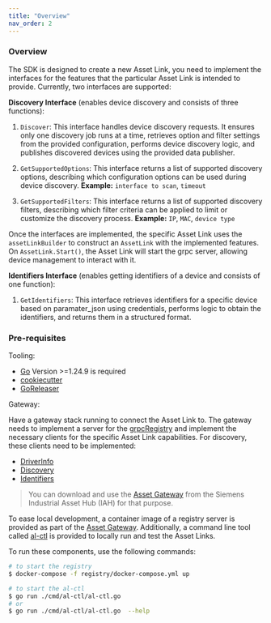 ```yaml
---
title: "Overview"
nav_order: 2
---
```


### Overview

The SDK is designed to create a new Asset Link, you need to implement the interfaces for the features that the particular Asset Link is intended to provide.
Currently, two interfaces are supported:

**Discovery Interface** (enables device discovery and consists of three functions):

1. `Discover`: This interface handles device discovery requests. It ensures only one discovery job runs at a time, retrieves option and filter settings from the provided configuration, performs device discovery logic, and publishes discovered devices using the provided data publisher.

2. `GetSupportedOptions`: This interface returns a list of supported discovery options, describing which configuration options can be used during device discovery.
**Example:** `interface to scan`, `timeout`

3. `GetSupportedFilters`: This interface returns a list of supported discovery filters, describing which filter criteria can be applied to limit or customize the discovery process.
**Example:** `IP`, `MAC`, `device type`

Once the interfaces are implemented, the specific Asset Link uses the `assetLinkBuilder` to construct an `AssetLink` with
the implemented features.
On `AssetLink.Start()`, the Asset Link will start the grpc server, allowing device management to interact with it.

**Identifiers Interface** (enables getting identifiers of a device and consists of one function):
1. `GetIdentifiers`: This interface retrieves identifiers for a specific device based on paramater_json using credentials, performs logic to obtain the identifiers, and returns them in a structured format.

### Pre-requisites

Tooling:

- [Go](https://go.dev/) Version >=1.24.9 is required
- [cookiecutter](https://github.com/cookiecutter/cookiecutter)
- [GoReleaser](https://goreleaser.com/)

Gateway:

Have a gateway stack running to connect the Asset Link to. The gateway needs to
implement a server for the [grpcRegistry](https://github.com/industrial-asset-hub/asset-link-sdk/tree/main/specs/conn_suite_registry.proto) and implement the
necessary clients for the specific Asset Link capabilities.
For discovery, these clients need to be implemented:

- [DriverInfo](https://github.com/industrial-asset-hub/asset-link-sdk/tree/main/specs/conn_suite_drv_info.proto)
- [Discovery](https://github.com/industrial-asset-hub/asset-link-sdk/tree/main/specs/iah_discover.proto)
- [Identifiers](https://github.com/industrial-asset-hub/asset-link-sdk/blob/main/specs/common_identifiers.proto)

> You can download and use the [Asset Gateway](https://github.com/industrial-asset-hub/asset-gateway) from the
> Siemens Industrial Asset Hub (IAH) for that purpose.

To ease local development, a container image of a registry server is provided as part of the [Asset Gateway](https://github.com/industrial-asset-hub/asset-gateway).
Additionally, a command line tool called [al-ctl](https://github.com/industrial-asset-hub/asset-link-sdk/tree/main/cmd/al-ctl/al-ctl.go) is provided to locally run and test the Asset Links.

To run these components, use the following commands:

```bash
# to start the registry
$ docker-compose -f registry/docker-compose.yml up

# to start the al-ctl
$ go run ./cmd/al-ctl/al-ctl.go
# or
$ go run ./cmd/al-ctl/al-ctl.go  --help
```

